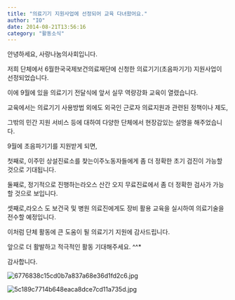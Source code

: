 ```yaml
---
title: "의료기기 지원사업에 선정되어 교육 다녀왔어요."
author: "IO"
date: 2014-08-21T13:56:16
category: "활동소식"
---
```


안녕하세요, 사랑나눔의사회입니다.

저희 단체에서 6월한국국제보건의료재단에 신청한 의료기기(초음파기기) 지원사업이 선정되었습니다.

이에 9월에 있을 의료기기 전달식에 앞서 실무 역량강화 교육이 열렸습니다.

교육에서는 의료기기 사용방법 외에도 외국인 근로자 의료지원과 관련된 정책이나 제도,

그밖의 민간 지원 서비스 등에 대하여 다양한 단체에서 현장감있는 설명을 해주었습니다.

9월에 초음파기기를 지원받게 되면,

첫째로, 이주민 상설진료소를 찾는이주노동자들에게 좀 더 정확한 초기 검진이 가능할 것으로 기대됩니다.

둘째로, 정기적으로 진행하는라오스 산간 오지 무료진료에서 좀 더 정확한 검사가 가능할 것으로 보입니다.

셋째로,라오스 도 보건국 및 병원 의료진에게도 장비 활용 교육을 실시하여 의료기술을 전수할 예정입니다.

이처럼 단체 활동에 큰 도움이 될 의료기기 지원에 감사드립니다.

앞으로 더 활발하고 적극적인 활동 기대해주세요. ^^*

감사합니다.

![6776838c15cd0b7a837a68e36d1fd2c6.jpg](/files/attach/images/2318/317/032/6776838c15cd0b7a837a68e36d1fd2c6.jpg)

![5c189c7714b648eaca8dce7cd11a735d.jpg](/files/attach/images/2318/317/032/5c189c7714b648eaca8dce7cd11a735d.jpg)
